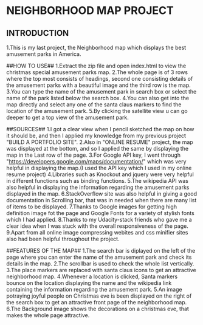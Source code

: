 # NEIGHBORHOOD MAP PROJECT #

## INTRODUCTION ##
1.This is my last project, the Neighborhood map which displays the best amusement parks in America.

##HOW TO USE##
1.Extract the zip file and open index.html to view the christmas special amusement parks map.
2.The whole page is of 3 rows where the top most consists of headings, second one consisting details of the amusement parks with a beautiful image and the third row is the map.
3.You can type the name of the amusement park in search box or select the name of the park listed below the search box.
4.You can also get into the map directly and select any one of the santa claus markers to find the location of the amusement park.
5.By clicking the satellite view u can go deeper to get a top view of the amusement park.

##SOURCES##
1.I got a clear view when I pencil sketched the map on how it should be, and then I applied my knowledge from my previous project "BUILD A PORTFOLIO SITE".
2.Also in "ONLINE RESUME" project, the map was displayed at the bottom, and so I applied the same by displaying the map in the Last row of the page.
3.For Google API key, I went through "https://developers.google.com/maps/documentation/" which was very helpful in displaying the map.(I used the API key which I used in my online resume project)
4.Libraries such as Knockout and jquery were very helpful in different functions such as binding functions.
5.The wikipedia API was also helpful in displaying the information regarding the amusement parks displayed in the map.
6.StackOverflow site was also helpful in giving a good documentation in Scrolling bar, that was in needed when there are many list of items to be displayed.
7.Thanks to Google images for getting high definition image fot the page and Google Fonts for a variety of stylish fonts which I had applied.
8.Thanks to my Udacity-stack friends who gave me a clear idea when I was stuck with the overall responsiveness of the page.
9.Apart from all online image compressing webites and css minifier sites also had been helpful throughout the project.

##FEATURES OF THE MAP##
1.The search bar is diplayed on the left of the page where you can enter the name of the amusement park and check its details in the map.
2.The scrollbar is used to check the whole list vertically.
3.The place markers are replaced with santa claus icons to get an attractive neighborhood map.
4.Whenever a location is clicked, Santa markers bounce on the location displaying the name and the wikipedia link containing the information regarding the amusement park.
5.An image potraying joyful people on Christmas eve is been displayed on the right of the search box to get an attractive front page of the neighborhood map.
6.The Background image shows the decorations on a christmas eve, that makes the whole page attractive.



